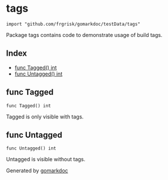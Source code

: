 <!-- Code generated by gomarkdoc. DO NOT EDIT -->

# tags

	import "github.com/frgrisk/gomarkdoc/testData/tags"

Package tags contains code to demonstrate usage of build tags.

## Index

- [func Tagged\(\) int](<#Tagged>)
- [func Untagged\(\) int](<#Untagged>)


<a name="Tagged"></a>
## func Tagged

	func Tagged() int

Tagged is only visible with tags.

<a name="Untagged"></a>
## func Untagged

	func Untagged() int

Untagged is visible without tags.

Generated by [gomarkdoc](<https://github.com/frgrisk/gomarkdoc>)
